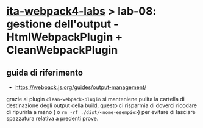 # [ita-webpack4-labs](../..) > **lab-08**: gestione dell'output - HtmlWebpackPlugin + CleanWebpackPlugin

## guida di riferimento
- https://webpack.js.org/guides/output-management/

grazie al plugin `clean-webpack-plugin` si manteniene pulita la cartella di destinazione degli output della build, questo ci risparmia di doverci ricodare di ripurirla a mano ( o `rm -rf ./dist/<nome-esempio>`) per evitare di lasciare spazzatura relativa a predenti prove. 